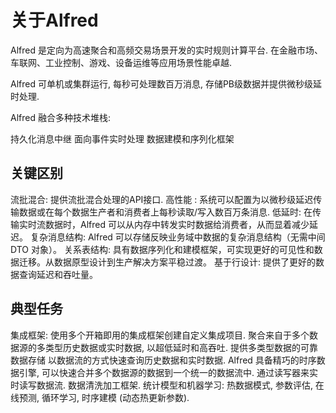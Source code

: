 
# 关于Alfred

Alfred 是定向为高速聚合和高频交易场景开发的实时规则计算平台. 在金融市场、车联网、工业控制、游戏、设备运维等应用场景性能卓越.

Alfred 可单机或集群运行, 每秒可处理数百万消息, 存储PB级数据并提供微秒级延时处理.

Alfred 融合多种技术堆栈:

持久化消息中继
面向事件实时处理
数据建模和序列化框架

## 关键区别

流批混合: 提供流批混合处理的API接口.
高性能 : 系统可以配置为以微秒级延迟传输数据或在每个数据生产者和消费者上每秒读取/写入数百万条消息.
低延时: 在传输实时流数据时，Alfred 可以从内存中转发实时数据给消费者，从而显着减少延迟。
复杂消息结构: Alfred 可以存储反映业务域中数据的复杂消息结构（无需中间 DTO 对象）。
关系表结构: 具有数据序列化和建模框架，可实现更好的可见性和数据迁移。从数据原型设计到生产解决方案平稳过渡。
基于行设计: 提供了更好的数据查询延迟和吞吐量。

## 典型任务
集成框架: 使用多个开箱即用的集成框架创建自定义集成项目.
聚合来自于多个数据源的多类型历史数据或实时数据, 以超低延时和高吞吐.
提供多类型数据的可靠数据存储
以数据流的方式快速查询历史数据和实时数据. Alfred 具备精巧的时序数据引擎, 可以快速合并多个数据源的数据到一个统一的数据流中.
通过读写器来实时读写数据流.
数据清洗加工框架.
统计模型和机器学习: 热数据模式, 参数评估, 在线预测, 循环学习, 时序建模 (动态热更新参数).

